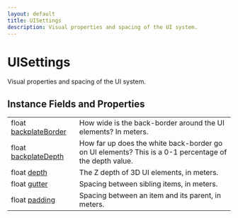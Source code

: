 ```yaml
---
layout: default
title: UISettings
description: Visual properties and spacing of the UI system.
---
```

# UISettings

Visual properties and spacing of the UI system.


## Instance Fields and Properties

|  |  |
|--|--|
|float [backplateBorder]({{site.url}}/Pages/Reference/UISettings/backplateBorder.html)|How wide is the back-border around the UI elements? In meters.|
|float [backplateDepth]({{site.url}}/Pages/Reference/UISettings/backplateDepth.html)|How far up does the white back-border go on UI elements? This is a 0-1 percentage of the depth value.|
|float [depth]({{site.url}}/Pages/Reference/UISettings/depth.html)|The Z depth of 3D UI elements, in meters.|
|float [gutter]({{site.url}}/Pages/Reference/UISettings/gutter.html)|Spacing between sibling items, in meters.|
|float [padding]({{site.url}}/Pages/Reference/UISettings/padding.html)|Spacing between an item and its parent, in meters.|





